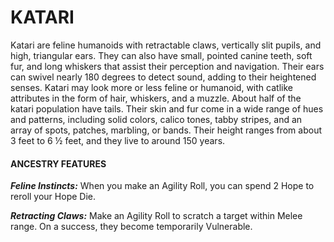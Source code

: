 # KATARI

Katari are feline humanoids with retractable claws, vertically slit pupils, and high, triangular ears. They can also have small, pointed canine teeth, soft fur, and long whiskers that assist their perception and navigation. Their ears can swivel nearly 180 degrees to detect sound, adding to their heightened senses. Katari may look more or less feline or humanoid, with catlike attributes in the form of hair, whiskers, and a muzzle. About half of the katari population have tails. Their skin and fur come in a wide range of hues and patterns, including solid colors, calico tones, tabby stripes, and an array of spots, patches, marbling, or bands. Their height ranges from about 3 feet to 6 ½ feet, and they live to around 150 years.

#### ANCESTRY FEATURES

***Feline Instincts:*** When you make an Agility Roll, you can spend 2 Hope to reroll your Hope Die.

***Retracting Claws:*** Make an Agility Roll to scratch a target within Melee range. On a success, they become temporarily Vulnerable.
